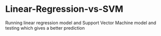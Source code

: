 # Linear-Regression-vs-SVM
Running linear regression model and Support Vector Machine model and testing which gives a better prediction
